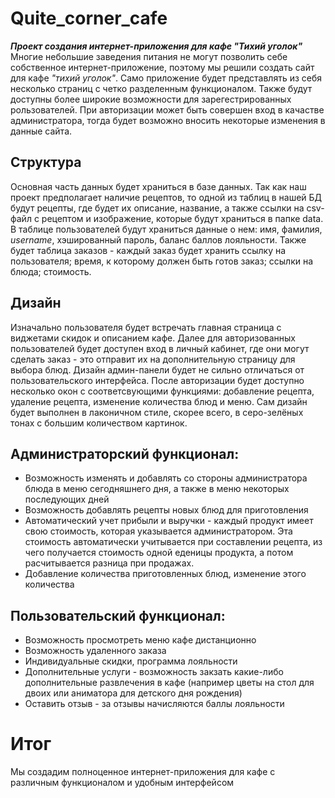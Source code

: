 # **Quite_corner_cafe**
***Проект создания интернет-приложения для кафе "Тихий уголок"***  
Многие небольшие заведения питания не могут позволить себе собственное интернет-приложение, поэтому мы решили создать сайт для кафе *"тихий уголок"*. Само приложение будет представлять из себя несколько страниц с четко разделенным функционалом. Также будут доступны более широкие возможности для зарегестрированных рользователей. При авторизации может быть совершен вход в качастве администратора, тогда будет возможно вносить некоторые изменения в данные сайта.
## Структура
Основная часть данных будет храниться в базе данных. Так как наш проект предполагает наличие рецептов, то одной из таблиц в нашей БД будут рецепты, где будет их описание, название, а также ссылки на csv-файл с рецептом и изображение, которые будут храниться в папке data. В таблице пользователей будут храниться данные о нем: имя, фамилия, *username*, хэшированный пароль, баланс баллов лояльности. Также будет таблица заказов - каждый заказ будет хранить ссылку на пользователя; время, к которому должен быть готов заказ; ссылки на блюда; стоимость.  
## Дизайн
Изначально пользователя будет встречать главная страница с виджетами скидок и описанием кафе. Далее для авторизованных пользователей будет доступен вход в личный кабинет, где они могут сделать заказ - это отправит их на дополнительную страницу для выбора блюд. Дизайн админ-панели будет не сильно отличаться от пользовательского интерфейса. После авторизации будет доступно несколько окон с соответсвующими функциями: добавление рецепта, удаление рецепта, изменение количества блюд и меню. Сам дизайн будет выполнен в лаконичном стиле, скорее всего, в серо-зелёных тонах с большим количеством картинок.
## Администраторский функционал:
* Возможность изменять и добавлять со стороны администратора блюда в меню сегодняшнего дня, а также в меню некоторых последующих дней
* Возможность добавлять рецепты новых блюд для приготовления
* Автоматический учет прибыли и выручки - каждый продукт имеет свою стоимость, которая указывается администратором. Эта стоимость автоматически учитывается при составлении рецепта, из чего получается стоимость одной еденицы продукта, а потом расчитывается разница при продажах.
* Добавление количества приготовленных блюд, изменение этого количества
## Пользовательский функционал:
* Возможность просмотреть меню кафе дистанционно
* Возможность удаленного заказа
* Индивидуальные скидки, программа лояльности
* Дополнительные услуги - возможность закзать какие-либо дополнительные развлечения в кафе (например цветы на стол для двоих или аниматора для детского дня рождения)
* Оставить отзыв - за отзывы начисляются баллы лояльности
# Итог
Мы создадим полноценное интернет-приложения для кафе с различным функционалом и удобным интерфейсом

